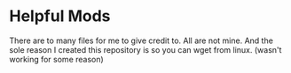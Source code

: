 # Helpful Mods
There are to many files for me to give credit to. All are not mine. And the sole reason I created this repository is so you can wget from linux.
(wasn't working for some reason)
